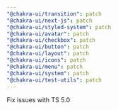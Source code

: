 ```yaml
---
"@chakra-ui/transition": patch
"@chakra-ui/next-js": patch
"@chakra-ui/styled-system": patch
"@chakra-ui/avatar": patch
"@chakra-ui/checkbox": patch
"@chakra-ui/button": patch
"@chakra-ui/layout": patch
"@chakra-ui/icons": patch
"@chakra-ui/menu": patch
"@chakra-ui/system": patch
"@chakra-ui/test-utils": patch
---
```


Fix issues with TS 5.0
